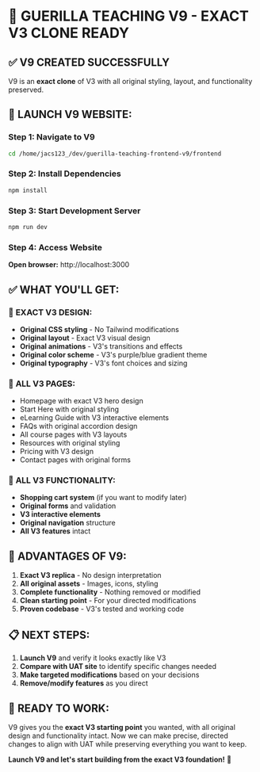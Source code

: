 # 🎉 GUERILLA TEACHING V9 - EXACT V3 CLONE READY

## ✅ V9 CREATED SUCCESSFULLY

V9 is an **exact clone** of V3 with all original styling, layout, and functionality preserved.

## 🚀 LAUNCH V9 WEBSITE:

### Step 1: Navigate to V9
```bash
cd /home/jacs123_/dev/guerilla-teaching-frontend-v9/frontend
```

### Step 2: Install Dependencies
```bash
npm install
```

### Step 3: Start Development Server
```bash
npm run dev
```

### Step 4: Access Website
**Open browser:** http://localhost:3000

## ✅ WHAT YOU'LL GET:

### 🎨 **EXACT V3 DESIGN:**
- **Original CSS styling** - No Tailwind modifications
- **Original layout** - Exact V3 visual design
- **Original animations** - V3's transitions and effects
- **Original color scheme** - V3's purple/blue gradient theme
- **Original typography** - V3's font choices and sizing

### 📄 **ALL V3 PAGES:**
- Homepage with exact V3 hero design
- Start Here with original styling
- eLearning Guide with V3 interactive elements
- FAQs with original accordion design
- All course pages with V3 layouts
- Resources with original styling
- Pricing with V3 design
- Contact pages with original forms

### 🔧 **ALL V3 FUNCTIONALITY:**
- **Shopping cart system** (if you want to modify later)
- **Original forms** and validation
- **V3 interactive elements**
- **Original navigation** structure
- **All V3 features** intact

## 🎯 **ADVANTAGES OF V9:**

1. **Exact V3 replica** - No design interpretation
2. **All original assets** - Images, icons, styling
3. **Complete functionality** - Nothing removed or modified
4. **Clean starting point** - For your directed modifications
5. **Proven codebase** - V3's tested and working code

## 📋 **NEXT STEPS:**

1. **Launch V9** and verify it looks exactly like V3
2. **Compare with UAT site** to identify specific changes needed
3. **Make targeted modifications** based on your decisions
4. **Remove/modify features** as you direct

## 🎉 **READY TO WORK:**

V9 gives you the **exact V3 starting point** you wanted, with all original design and functionality intact. Now we can make precise, directed changes to align with UAT while preserving everything you want to keep.

**Launch V9 and let's start building from the exact V3 foundation!** 🚀
